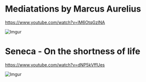 Mediatations by Marcus Aurelius
================================

https://www.youtube.com/watch?v=lM6OtqGzlNA

![Imgur](https://i.imgur.com/5b1oqNV.png)


Seneca - On the shortness of life
==================================

https://www.youtube.com/watch?v=dNP5kVffUes

![Imgur](https://i.imgur.com/SXJKTlq.png)
